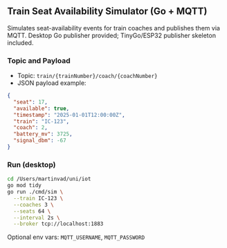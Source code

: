 ## Train Seat Availability Simulator (Go + MQTT)

Simulates seat-availability events for train coaches and publishes them via MQTT. Desktop Go publisher provided; TinyGo/ESP32 publisher skeleton included.

### Topic and Payload
- Topic: `train/{trainNumber}/coach/{coachNumber}`
- JSON payload example:
```json
{
  "seat": 17,
  "available": true,
  "timestamp": "2025-01-01T12:00:00Z",
  "train": "IC-123",
  "coach": 2,
  "battery_mv": 3725,
  "signal_dbm": -67
}
```

### Run (desktop)
```bash
cd /Users/martinvad/uni/iot
go mod tidy
go run ./cmd/sim \
  --train IC-123 \
  --coaches 3 \
  --seats 64 \
  --interval 2s \
  --broker tcp://localhost:1883
```

Optional env vars: `MQTT_USERNAME`, `MQTT_PASSWORD`

